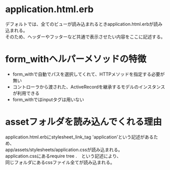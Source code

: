 # application.html.erb
デフォルトでは、全てのビューが読み込まれるときapplication.html.erbが読み込まれる。  
そのため、ヘッダーやフッターなど共通で表示させたい内容をここに記述する。

# form_withヘルパーメソッドの特徴
- form_withで自動でパスを選択してくれて、HTTPメソッドを指定する必要が無い
- コントローラから渡された、ActiveRecordを継承するモデルのインスタンスが利用できる
- form_withではinputタグは用いない

# assetフォルダを読み込んでくれる理由
application.html.erbにstylesheet_link_tag 'application'という記述があるため、  
app/assets/stylesheets/application.cssが読み込まれる。  
application.cssにあるrequire tree .　という記述により、  
同じフォルダにあるcssファイル全てが読み込まれる。
